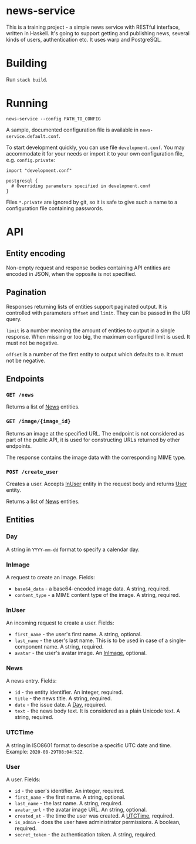 # news-service

This is a training project - a simple news service with RESTful interface,
written in Haskell. It's going to support getting and publishing news, several
kinds of users, authentication etc. It uses warp and PostgreSQL.

# Building

Run `stack build`.

# Running

    news-service --config PATH_TO_CONFIG

A sample, documented configuration file is available in
`news-service.default.conf`.

To start development quickly, you can use file `development.conf`. You may
accommodate it for your needs or import it to your own configuration file, e.g.
`config.private`:

    import "development.conf"

    postgresql {
      # Overriding parameters specified in development.conf
    }

Files `*.private` are ignored by git, so it is safe to give such a name to a
configuration file containing passwords.

# API

## Entity encoding

Non-empty request and response bodies containing API entities are encoded in
JSON, when the opposite is not specified.

## Pagination

Responses returning lists of entities support paginated output. It is controlled
with parameters `offset` and `limit`. They can be passed in the URI query.

`limit` is a number meaning the amount of entities to output in a single
response. When missing or too big, the maximum configured limit is used. It must
not be negative.

`offset` is a number of the first entity to output which defaults to `0`. It
must not be negative.

## Endpoints

### `GET /news`

Returns a list of [News](#News) entities.

### `GET /image/{image_id}`

Returns an image at the specified URL. The endpoint is not considered as part of
the public API, it is used for constructing URLs returned by other endpoints.

The response contains the image data with the corresponding MIME type.

### `POST /create_user`

Creates a user. Accepts [InUser](#InUser) entity in the request body and returns [User](#User) entity.

Returns a list of [News](#News) entities.

## Entities

### Day

A string in `YYYY-mm-dd` format to specify a calendar day.

### InImage

A request to create an image. Fields:

- `base64_data` - a base64-encoded image data. A string, required.
- `content_type` - a MIME content type of the image. A string, required.

### InUser

An incoming request to create a user. Fields:

- `first_name` - the user's first name. A string, optional.
- `last_name` - the user's last name. This is to be used in case of a
  single-component name. A string, required.
- `avatar` - the user's avatar image. An [InImage](#InImage), optional.

### News

A news entry. Fields:

- `id` - the entity identifier. An integer, required.
- `title` - the news title. A string, required.
- `date` - the issue date. A [Day](#Day), required.
- `text` - the news body text. It is considered as a plain Unicode text.
  A string, required.

### UTCTime

A string in ISO8601 format to describe a specific UTC date and time. Example:
`2020-08-29T08:04:52Z`.

### User

A user. Fields:

- `id` - the user's identifier. An integer, required.
- `first_name` - the first name. A string, optional.
- `last_name` - the last name. A string, required.
- `avatar_url` - the avatar image URL. An string, optional.
- `created_at` - the time the user was created. A [UTCTime](#UTCTime), required.
- `is_admin` - does the user have administrator permissions. A boolean,
  required.
- `secret_token` - the authentication token. A string, required.
